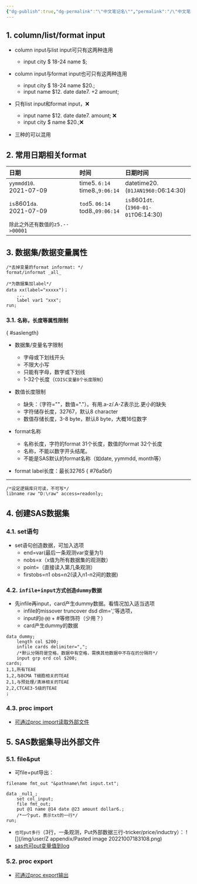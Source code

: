 ```yaml
---
{"dg-publish":true,"dg-permalink":"\"中文笔记名\"","permalink":"/\"中文笔记名\"/"}
---
```



## 1. column/list/format input

- column input与list input可只有这两种连用
	- input city $ 18-24 name $;

- column input与format input也可只有这两种连用
	- input city $ 18-24 name $20.;
	- input name $12. date date7. +2 amount;

- 只有list input和format input，❌
	- input name $12. date date7. amount; ❌
	- input city $ name $20.;❌

- 三种的可以混用

 
## 2. 常用日期相关format

|  日期                           |  时间                                  |  日期时间                                      |
|:------------------------------|:-------------------------------------|:-------------------------------------------|
|  `yymmdd10`.</br>2021-07-09     |  time5. `6:14`</br>time8.,`9:06:14`  |  datetime20.</br>(`01JAN1960:`06:14:30)    |
|  `is`8601`da`.<br>2021-07-09  | `tod`5. `06:14`<br>tod8.,`09:06:14`  |  `is`8601`dt`.<br>(`1960-01-01T`06:14:30)  |
| `除此之外还有数值的z5.-->00001`     |                                      |                                            |  

## 3. 数据集/数据变量属性

```sas
/*去掉变量的format informat: */
format/informat _all_

/*为数据集加label*/
data xx(label="xxxxx")；
	...
	label var1 "xxx";
run;
```


### 3.1. `名称，长度等属性限制`
{ #saslength}


- 数据集/变量名字限制
	- 字母或下划线开头
	- 不限大小写
	- 只能有字母，数字或下划线
	- 1-32个长度（`CDISC变量8个长度限制`）

- 数值长度限制
	- 缺失：（字符=""，数值="."）。有用.a-z/.A-Z表示比.更小的缺失
	- 字符储存长度，32767，默认8 character
	- 数值存储长度，3-8 byte，默认8 byte，大概16位数字

- format名称
	- 名称长度，字符的format 31个长度，数值的format 32个长度
	- 名称，不能以数字开头结尾。
	- 不能是SAS默认的format名称（如date, yymmdd, month等）

- format label长度：最长32765
{ #76a5bf}



---

```sas
/*设定逻辑库只可读，不可写*/
libname raw "D:\raw" access=readonly;
```

## 4. 创建SAS数据集

### 4.1. set语句

- set语句创造数据，可加入选项
	- end=var(最后一条观测var变量为1) 
	- nobs=x（x值为所有数据集的观测数）
	- point=（直接读入第几条观测）
	- firstobs=n1 obs=n2(读入n1-n2间的数据)

### 4.2. `infile+input方式创造dummy数据`

- 先infile再input，card产生dummy数据。看情况加入适当选项
	- infile的missover truncover dsd dlm=','等选项，
	- input的`@` `@@` + \#等修饰符（少用？）
	- card产生dummy的数据

```sas
data dummy;
	length col $200;
	infile cards delimiter=",";
	/*默认分隔符是空格，数据中有空格，需换其他数据中不存在的分隔符*/
	input grp ord col $200;
cards;
1,1,所有TEAE
1,2,与BCMA T细胞相关的TEAE
2,1,与预处理/清淋相关的TEAE
2,2,CTCAE3-5级的TEAE
;	
```

### 4.3. proc import

- [可通过proc import读取外部文件](04%20Proc%20step#1.3%20proc%20import)

## 5. SAS数据集导出外部文件

### 5.1. file&put

- 可file+put导出：
```sas
filename fmt_out "&pathname\fmt input.txt";

data _nul1_;
	set col_input; 
	file fmt_out;
	put @1 name @14 date @23 amount dollar6.;
	/*一个put，表示txt的一行*/
run;
```
- `也可put多行`（3行，一条观测，Put外部数据三行-tricker/price/inductry）：
![](/img/user/Z appendix/Pasted image 20221007183108.png)
- [sas也可put变量值到log](03%20sas%20statement#1%203%20put，输出value到log)

### 5.2. proc export
-  [可通过proc export输出](04%20Proc%20step#1.2%20proc%20export)










